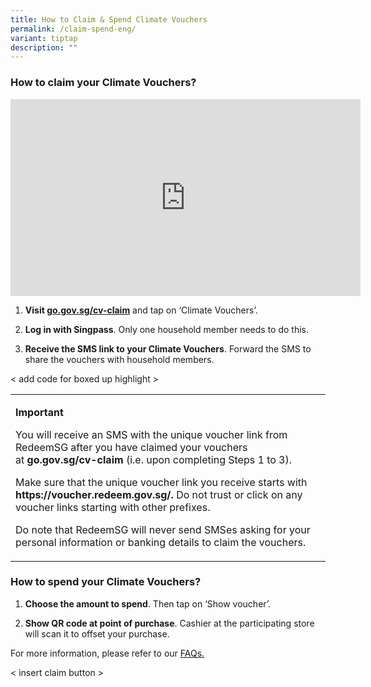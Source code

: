 ```yaml
---
title: How to Claim & Spend Climate Vouchers
permalink: /claim-spend-eng/
variant: tiptap
description: ""
---
```

<h3>How to claim your Climate Vouchers?</h3>
<div class="iframe-wrapper">
<iframe height="315" width="560" allowfullscreen="true" frameborder="0" src="https://www.youtube.com/embed/6iguDa6ZPf4?si=yUdrxaM6_CvQbTlu"></iframe>
</div>
<ol data-tight="true" class="tight">
<li>
<p><strong>Visit <a href="http://go.gov.sg/cv-claim" rel="noopener noreferrer nofollow" target="_blank">go.gov.sg/cv-claim</a></strong> and
tap on ‘Climate Vouchers’.</p>
<p></p>
</li>
<li>
<p><strong>Log in with Singpass</strong>. Only one household member needs
to do this.</p>
<p></p>
</li>
<li>
<p><strong>Receive the SMS link to your Climate Vouchers</strong>. Forward
the SMS to share the vouchers with household members.</p>
</li>
</ol>
<p>&lt; add code for boxed up highlight &gt;</p>
<table>
<tbody>
<tr>
<td rowspan="1" colspan="1">
<p><strong>Important</strong>
</p>
<p>You will receive an SMS with the unique voucher link from RedeemSG after
you have claimed your vouchers at&nbsp;<strong><a rel="noopener noreferrer nofollow" target="_blank">go.gov.sg/cv-claim</a></strong>&nbsp;(i.e.
upon completing Steps 1 to 3).</p>
<p>Make sure that the unique voucher link you receive starts with <strong><a rel="noopener noreferrer nofollow" target="_blank">https://voucher.redeem.gov.sg/</a>.</strong> Do
not trust or click on any voucher links starting with other prefixes.</p>
<p>Do note that RedeemSG will never send SMSes asking for your personal information
or banking details to claim the vouchers.</p>
</td>
</tr>
</tbody>
</table>
<h3>How to spend your Climate Vouchers?</h3>
<ol data-tight="true" class="tight">
<li>
<p><strong>Choose the amount to spend</strong>. Then tap on ‘Show voucher’.</p>
<p></p>
</li>
<li>
<p><strong>Show QR code at point of purchase</strong>. Cashier at the participating
store will scan it to offset your purchase.</p>
</li>
</ol>
<p></p>
<p>For more information, please refer to our <a href="https://www.climate-friendly-households.gov.sg/cv-faqs" rel="noopener noreferrer nofollow" target="_blank">FAQs.</a>
</p>
<p>&lt; insert claim button &gt;</p>